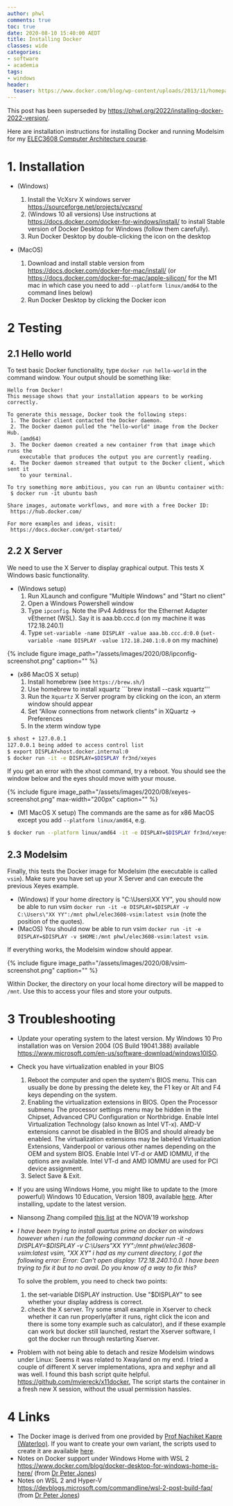 ```yaml
---
author: phwl
comments: true
toc: true
date: 2020-08-10 15:40:00 AEDT
title: Installing Docker
classes: wide
categories:
- software
- academia
tags:
- windows
header:
  teaser: https://www.docker.com/blog/wp-content/uploads/2013/11/homepage-docker-logo.png
---
```

This post has been superseded by <https://phwl.org/2022/installing-docker-2022-version/>.

Here are installation instructions for installing Docker and running Modelsim for my [ELEC3608 Computer Architecture course](https://cusp.sydney.edu.au/students/view-unit-page/alpha/ELEC3608).

<!-- more -->

# 1. Installation
 * (Windows)
   1. Install the VcXsrv X windows server <https://sourceforge.net/projects/vcxsrv/>
   1. (Windows 10 all versions) Use instructions at <https://docs.docker.com/docker-for-windows/install/>
   to install Stable version of Docker Desktop for Windows (follow them carefully). 
   1. Run Docker Desktop by double-clicking the icon on the desktop

 * (MacOS)
   1. Download and install stable version from <https://docs.docker.com/docker-for-mac/install/> (or <https://docs.docker.com/docker-for-mac/apple-silicon/> for the M1 mac in which case you need to add ```--platform linux/amd64``` to the command lines below)
   1. Run Docker Desktop by clicking the Docker icon

# 2 Testing
## 2.1 Hello world
To test basic Docker functionality, type ```docker run hello-world``` in the command window. Your output should be something like:

```
Hello from Docker!
This message shows that your installation appears to be working correctly.

To generate this message, Docker took the following steps:
 1. The Docker client contacted the Docker daemon.
 2. The Docker daemon pulled the "hello-world" image from the Docker Hub.
    (amd64)
 3. The Docker daemon created a new container from that image which runs the
    executable that produces the output you are currently reading.
 4. The Docker daemon streamed that output to the Docker client, which sent it
    to your terminal.

To try something more ambitious, you can run an Ubuntu container with:
 $ docker run -it ubuntu bash

Share images, automate workflows, and more with a free Docker ID:
 https://hub.docker.com/

For more examples and ideas, visit:
 https://docs.docker.com/get-started/
```

## 2.2 X Server
We need to use the X Server to display graphical output. This
tests X Windows basic functionality.

 * (Windows setup) 
    1. Run XLaunch and configure "Multiple Windows" and "Start no client"
    1. Open a Windows Powershell window
    1. Type ```ipconfig```. Note the IPv4 Address for the Ethernet Adapter vEthernet (WSL). Say it is aaa.bb.ccc.d (on my machine it was 172.18.240.1)
    1. Type ```set-variable -name DISPLAY -value aaa.bb.ccc.d:0.0``` 
(```set-variable -name DISPLAY -value 172.18.240.1:0.0``` on my machine)

{% include figure image_path="/assets/images/2020/08/ipconfig-screenshot.png" caption="" %}


 * (x86 MacOS X setup)
    1. Install homebrew (see ```https://brew.sh/```) 
    1. Use homebrew to install xquartz ```brew install --cask xquartz'''
    1. Run the ```Xquartz``` X Server program by clicking on the icon, an xterm window should appear
    1. Set “Allow connections from network clients” in XQuartz -> Preferences
    1. In the xterm window type 
``` bash
$ xhost + 127.0.0.1
127.0.0.1 being added to access control list
$ export DISPLAY=host.docker.internal:0
$ docker run -it -e DISPLAY=$DISPLAY fr3nd/xeyes 
```

If you get an error with the xhost command, try a reboot.
You should see the window below and the eyes should move with your mouse.

{% include figure image_path="/assets/images/2020/08/xeyes-screenshot.png" max-width="200px" caption="" %}

 * (M1 MacOS X setup)
The commands are the same as for x86 MacOS except you add ```--platform linux/amd64```, e.g.
``` bash
$ docker run --platform linux/amd64 -it -e DISPLAY=$DISPLAY fr3nd/xeyes 
```

## 2.3 Modelsim
Finally, this tests the Docker image for Modelsim (the executable is called
```vsim```). Make sure you have set up your X Server and can execute the
previous Xeyes example.

 * (Windows) If your home directory is "C:\Users\XX YY", you should now be able to run vsim ```docker run -it -e DISPLAY=$DISPLAY -v C:\Users\"XX YY":/mnt phwl/elec3608-vsim:latest vsim``` (note the position of the quotes).
 * (MacOS) You should now be able to run vsim ```docker run -it -e DISPLAY=$DISPLAY -v $HOME:/mnt phwl/elec3608-vsim:latest vsim```.

If everything works, the Modelsim window should appear.

{% include figure image_path="/assets/images/2020/08/vsim-screenshot.png" caption="" %}

Within Docker, the directory on your local home directory will be mapped 
to ```/mnt```. Use this to access your files and store your outputs.

# 3 Troubleshooting
 * Update your operating system to the latest version. My Windows 10 Pro installation was on Version 2004 (OS Build 19041.388) available <https://www.microsoft.com/en-us/software-download/windows10ISO>.
 * Check you have virtualization enabled in your BIOS
   1. Reboot the computer and open the system's BIOS menu. This can usually be done by pressing the delete key, the F1 key or Alt and F4 keys depending on the system.
   1. Enabling the virtualization extensions in BIOS.  Open the Processor submenu The processor settings menu may be hidden in the Chipset, Advanced CPU Configuration or Northbridge.  Enable Intel Virtualization Technology (also known as Intel VT-x). AMD-V extensions cannot be disabled in the BIOS and should already be enabled. The virtualization extensions may be labeled Virtualization Extensions, Vanderpool or various other names depending on the OEM and system BIOS.  Enable Intel VT-d or AMD IOMMU, if the options are available. Intel VT-d and AMD IOMMU are used for PCI device assignment.
   1. Select Save & Exit.
 * If you are using Windows Home, you might like to update to the (more powerful) Windows 10 Education, Version 1809, available [here](https://portal.azure.com/?Microsoft_Azure_Education_correlationId=0c971698-d014-4594-929c-2671f00288c3#blade/Microsoft_Azure_Education/EducationMenuBlade/software). After installing, update to the latest version.
 * Niansong Zhang compiled [this list](/assets/images/2020/08/NOVA2019-docker-problems.pdf)  at the NOVA'19 workshop
 * *I have been trying to install quartus prime on docker on windows however when i run the following command docker run -it -e DISPLAY=$DISPLAY -v C:\Users\"XX YY":/mnt phwl/elec3608-vsim:latest vsim, "XX XY"  i had as my current directory, I got the following error: Error: Can't open display: 172.18.240.1:0.0. I have been trying to fix it but to no avail. Do you know of a way to fix this?*

      To solve the problem, you need to check two points:
      1. the set-variable DISPLAY instruction. Use "$DISPLAY" to see whether your display address is correct.
      2. check the X server. Try some small example in Xserver to check whether it can run properly(after it runs, right click the icon and there is some tony example such as calculator), and if these example can work but docker still launched, restart the Xserver software, I got the docker run through restarting Xserver.
 * Problem with not being able to detach and resize Modelsim windows under Linux: Seems it was related to Xwayland on my end. I tried a couple of different X server implementations, xpra and xephyr and all was well. 
I found this bash script quite helpful. <https://github.com/mviereck/x11docker.>
The script starts the container in a fresh new X session, without the usual permission hassles. 

# 4 Links
 * The Docker image is derived from one provided by [Prof Nachiket Kapre (Waterloo)](https://nachiket.github.io/). If you want to create your own variant, the scripts used to create it are available [here](https://github.com/phwl/elec3608-github).
 * Notes on Docker support under Windows Home with WSL 2 <https://www.docker.com/blog/docker-desktop-for-windows-home-is-here/> (from [Dr Peter Jones](https://www.sydney.edu.au/engineering/about/our-people/academic-staff/peter-jones.html))
 * Notes on WSL 2 and Hyper-V <https://devblogs.microsoft.com/commandline/wsl-2-post-build-faq/> (from [Dr Peter Jones](https://www.sydney.edu.au/engineering/about/our-people/academic-staff/peter-jones.html))
